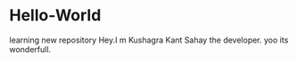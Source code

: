 # Hello-World
learning new repository
 Hey.I m Kushagra Kant Sahay
  the developer.
      yoo its wonderfull.
